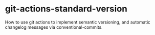 # git-actions-standard-version
How to use git actions to implement semantic versioning, and automatic changelog messages via conventional-commits.
